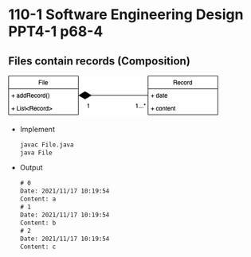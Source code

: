 # 110-1 Software Engineering Design PPT4-1 p68-4

## Files contain records (Composition)

![](https://github.com/anitalu724/110-1_Software_Engineering_Design/blob/main/practice/record/record.jpg)


* Implement
    ```
    javac File.java
    java File     
    ```

* Output
    ```
    # 0
    Date: 2021/11/17 10:19:54
    Content: a
    # 1
    Date: 2021/11/17 10:19:54
    Content: b
    # 2
    Date: 2021/11/17 10:19:54
    Content: c
    ```